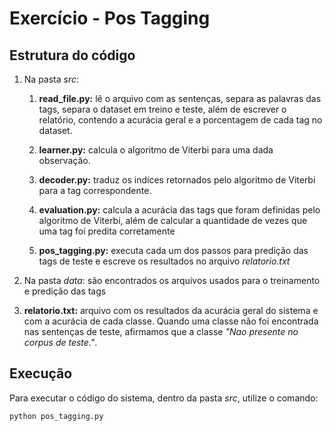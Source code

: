 # Exercício - Pos Tagging

## Estrutura do código

1. Na pasta *src*:

	1. **read_file.py:** lê o arquivo com as sentenças, separa as palavras das tags, separa o dataset em treino e teste, além de escrever o relatório, contendo a acurácia geral e a porcentagem de cada tag no dataset.

	2. **learner.py:** calcula o algoritmo de Viterbi para uma dada observação.

	3. **decoder.py:** traduz os indíces retornados pelo algoritmo de Viterbi para a tag correspondente.

	4. **evaluation.py:** calcula a acurácia das tags que foram definidas pelo algoritmo de Viterbi, além de calcular a quantidade de vezes que uma tag foi predita corretamente

	5. **pos_tagging.py:** executa cada um dos passos para predição das tags de teste e escreve os resultados no arquivo *relatorio.txt*

2. Na pasta *data*: são encontrados os arquivos usados para o treinamento e predição das tags

3. **relatorio.txt:** arquivo com os resultados da acurácia geral do sistema e com a acurácia de cada classe. Quando uma classe não foi encontrada nas sentenças de teste, afirmamos que a classe *"Nao presente no corpus de teste."*.


## Execução

Para executar o código do sistema, dentro da pasta *src*, utilize o comando:

``` 
python pos_tagging.py 
```
